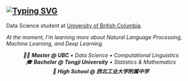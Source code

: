 ## [![Typing SVG](https://readme-typing-svg.demolab.com?font=Fira+Code&pause=1000&width=435&lines=Hello%2C+I'm+Julian+Li+👋)](https://git.io/typing-svg)

<p>
  Data Science student at <a href="https://www.ubc.ca/">University of British Columbia</a>. <br>
  
  <i>At the moment, I'm learning more about Natural Language Processing, Machine Learning, and Deep Learning<i></i>.  
</p>

<p align="center">
  👨‍🎓 <b>Master @ UBC</b> • Data Science • Computational Linguistics <br>
  🎓 <b>Bachelor @ Tongji University</b> • Statistics & Mathematics <br>
  🏫 <b>High School @ 西北工业大学附属中学</b> <br><br>
</p> 
